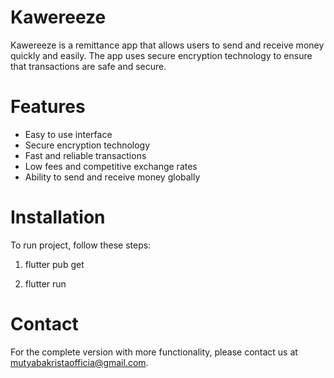 # Kawereeze 
Kawereeze is a remittance app that allows users to send and receive money quickly and easily. The app uses secure encryption technology to ensure that transactions are safe and secure.

# Features
- Easy to use interface
- Secure encryption technology
- Fast and reliable transactions
- Low fees and competitive exchange rates
- Ability to send and receive money globally

# Installation
To run project, follow these steps:

1. flutter pub get

2. flutter run



# Contact
For the complete version with more functionality, please contact us at mutyabakristaofficia@gmail.com.
